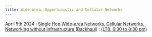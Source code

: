 ```yaml
---
title: Wide Area, Opportunistic and Cellular Networks 
---
```



April 5th 2024
: [Single Hop Wide-area Networks, Cellular Networks, Networking without Infrastructure (Backhaul)](#)
  : [(LT8, 6:30 to 8:30 pm)](#)








